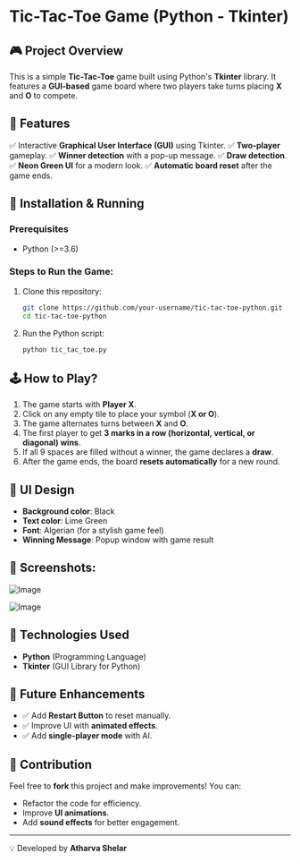 # Tic-Tac-Toe Game (Python - Tkinter)

## 🎮 Project Overview
This is a simple **Tic-Tac-Toe** game built using Python's **Tkinter** library. It features a **GUI-based** game board where two players take turns placing **X** and **O** to compete.

## 📌 Features
✅ Interactive **Graphical User Interface (GUI)** using Tkinter.
✅ **Two-player** gameplay.
✅ **Winner detection** with a pop-up message.
✅ **Draw detection**.
✅ **Neon Green UI** for a modern look.
✅ **Automatic board reset** after the game ends.

## 🔧 Installation & Running
### Prerequisites
- Python (>=3.6)

### Steps to Run the Game:
1. Clone this repository:
   ```bash
   git clone https://github.com/your-username/tic-tac-toe-python.git
   cd tic-tac-toe-python
   ```
2. Run the Python script:
   ```bash
   python tic_tac_toe.py
   ```

## 🕹 How to Play?
1. The game starts with **Player X**.
2. Click on any empty tile to place your symbol (**X or O**).
3. The game alternates turns between **X** and **O**.
4. The first player to get **3 marks in a row (horizontal, vertical, or diagonal) wins**.
5. If all 9 spaces are filled without a winner, the game declares a **draw**.
6. After the game ends, the board **resets automatically** for a new round.

## 🎨 UI Design
- **Background color**: Black
- **Text color**: Lime Green
- **Font**: Algerian (for a stylish game feel)
- **Winning Message**: Popup window with game result

## 📸 Screenshots:

![Image](https://github.com/user-attachments/assets/692e9dfe-775e-4307-9688-fc2d530b1aca)

![Image](https://github.com/user-attachments/assets/88a8472e-d9b3-47f2-ac51-4c57b14042ba)

## 📜 Technologies Used
- **Python** (Programming Language)
- **Tkinter** (GUI Library for Python)

## 🚀 Future Enhancements
- ✅ Add **Restart Button** to reset manually.
- ✅ Improve UI with **animated effects**.
- ✅ Add **single-player mode** with AI.

## 🤝 Contribution
Feel free to **fork** this project and make improvements! You can:
- Refactor the code for efficiency.
- Improve **UI animations**.
- Add **sound effects** for better engagement.
---
💡 Developed by **Atharva Shelar**

